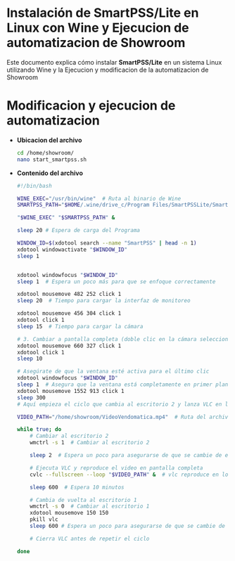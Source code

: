 # Instalación de SmartPSS/Lite en Linux con Wine y Ejecucion de automatizacion de Showroom

Este documento explica cómo instalar **SmartPSS/Lite** en un sistema Linux utilizando Wine y la Ejecucion y modificacion de la automatizacion de Showroom

# Modificacion y ejecucion de automatizacion

- **Ubicacion del archivo**
  ```bash
  cd /home/showroom/
  nano start_smartpss.sh
  ```
- **Contenido del archivo**
  
  ```bash
  #!/bin/bash
  
  WINE_EXEC="/usr/bin/wine"  # Ruta al binario de Wine
  SMARTPSS_PATH="$HOME/.wine/drive_c/Program Files/SmartPSSLite/SmartPSSLite.exe"
  
  "$WINE_EXEC" "$SMARTPSS_PATH" &
  
  sleep 20 # Espera de carga del Programa
  
  WINDOW_ID=$(xdotool search --name "SmartPSS" | head -n 1)
  xdotool windowactivate "$WINDOW_ID"
  sleep 1
  
  
  xdotool windowfocus "$WINDOW_ID"
  sleep 1  # Espera un poco más para que se enfoque correctamente
  
  xdotool mousemove 482 252 click 1
  sleep 20  # Tiempo para cargar la interfaz de monitoreo
  
  xdotool mousemove 456 304 click 1
  xdotool click 1
  sleep 15  # Tiempo para cargar la cámara
  
  # 3. Cambiar a pantalla completa (doble clic en la cámara seleccionada)
  xdotool mousemove 660 327 click 1
  xdotool click 1
  sleep 10
  
  # Asegúrate de que la ventana esté activa para el último clic
  xdotool windowfocus "$WINDOW_ID"
  sleep 1  # Asegura que la ventana está completamente en primer plano
  xdotool mousemove 1552 913 click 1
  sleep 300
  # Aquí empieza el ciclo que cambia al escritorio 2 y lanza VLC en loop
  
  VIDEO_PATH="/home/showroom/VideoVendomatica.mp4"  # Ruta del archivo de video que quieres mostrar
  
  while true; do
      # Cambiar al escritorio 2
      wmctrl -s 1  # Cambiar al escritorio 2
  
      sleep 2  # Espera un poco para asegurarse de que se cambie de escritorio
  
      # Ejecuta VLC y reproduce el video en pantalla completa
      cvlc --fullscreen --loop "$VIDEO_PATH" &  # vlc reproduce en loop
  
      sleep 600  # Espera 10 minutos
  
      # Cambia de vuelta al escritorio 1
      wmctrl -s 0  # Cambiar al escritorio 1
      xdotool mousemove 150 150 
      pkill vlc
      sleep 600 # Espera un poco para asegurarse de que se cambie de escritorio
  
      # Cierra VLC antes de repetir el ciclo
  
  done
  ```
